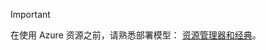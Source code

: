 > [!IMPORTANT]
> 在使用 Azure 资源之前，请熟悉部署模型： [资源管理器和经典](../articles/resource-manager-deployment-model.md)。


<!--HONumber=Nov16_HO2-->


